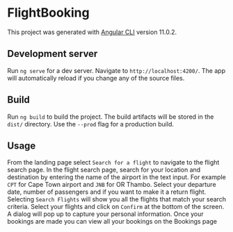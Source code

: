 # FlightBooking

This project was generated with [Angular CLI](https://github.com/angular/angular-cli) version 11.0.2.

## Development server

Run `ng serve` for a dev server. Navigate to `http://localhost:4200/`. The app will automatically reload if you change any of the source files.

## Build

Run `ng build` to build the project. The build artifacts will be stored in the `dist/` directory. Use the `--prod` flag for a production build.

## Usage

From the landing page select `Search for a flight` to navigate to the flight search page.
In the flight search page, search for your location and destination by entering the name of the airport in the text input.
For example `CPT` for Cape Town airport and `JNB` for OR Thambo.
Select your departure date, number of passengers and if you want to make it a return flight.
Selecting `Search Flights` will show you all the flights that match your search criteria.
Select your flights and click on `Confirm` at the bottom of the screen.
A dialog will pop up to capture your personal information.
Once your bookings are made you can view all your bookings on the Bookings page
